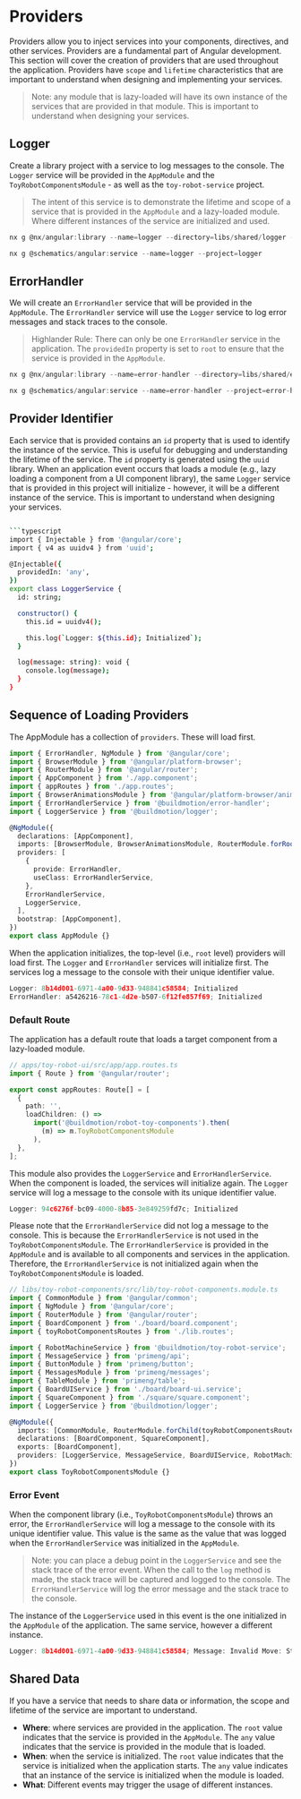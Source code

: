 # Providers

Providers allow you to inject services into your components, directives, and other services. Providers are a fundamental part of Angular development. This section will cover the creation of providers that are used throughout the application. Providers have `scope` and `lifetime` characteristics that are important to understand when designing and implementing your services.

> Note: any module that is lazy-loaded will have its own instance of the services that are provided in that module. This is important to understand when designing your services.

## Logger

Create a library project with a service to log messages to the console. The `Logger` service will be provided in the `AppModule` and the `ToyRobotComponentsModule` - as well as the `toy-robot-service` project.

> The intent of this service is to demonstrate the lifetime and scope of a service that is provided in the `AppModule` and a lazy-loaded module. Where different instances of the service are initialized and used.

```typescript
nx g @nx/angular:library --name=logger --directory=libs/shared/logger --publishable=true --importPath=@buildmotion/logger --projectNameAndRootFormat=as-provided --standalone=false --style=scss

nx g @schematics/angular:service --name=logger --project=logger
```

## ErrorHandler

We will create an `ErrorHandler` service that will be provided in the `AppModule`. The `ErrorHandler` service will use the `Logger` service to log error messages and stack traces to the console.

> Highlander Rule: There can only be one `ErrorHandler` service in the application. The `providedIn` property is set to `root` to ensure that the service is provided in the `AppModule`.

```typescript
nx g @nx/angular:library --name=error-handler --directory=libs/shared/error-handler --publishable=true --importPath=@buildmotion/error-handler --projectNameAndRootFormat=as-provided --standalone=false --style=scss

nx g @schematics/angular:service --name=error-handler --project=error-handler
```

## Provider Identifier

Each service that is provided contains an `id` property that is used to identify the instance of the service. This is useful for debugging and understanding the lifetime of the service. The `id` property is generated using the `uuid` library. When an application event occurs that loads a module (e.g., lazy loading a component from a UI component library), the same `Logger` service that is provided in this project will initialize - however, it will be a different instance of the service. This is important to understand when designing your services.

```bash

```typescript
import { Injectable } from '@angular/core';
import { v4 as uuidv4 } from 'uuid';

@Injectable({
  providedIn: 'any',
})
export class LoggerService {
  id: string;

  constructor() {
    this.id = uuidv4();

    this.log(`Logger: ${this.id}; Initialized`);
  }

  log(message: string): void {
    console.log(message);
  }
}
```

## Sequence of Loading Providers

The AppModule has a collection of `providers`. These will load first.

```typescript
import { ErrorHandler, NgModule } from '@angular/core';
import { BrowserModule } from '@angular/platform-browser';
import { RouterModule } from '@angular/router';
import { AppComponent } from './app.component';
import { appRoutes } from './app.routes';
import { BrowserAnimationsModule } from '@angular/platform-browser/animations';
import { ErrorHandlerService } from '@buildmotion/error-handler';
import { LoggerService } from '@buildmotion/logger';

@NgModule({
  declarations: [AppComponent],
  imports: [BrowserModule, BrowserAnimationsModule, RouterModule.forRoot(appRoutes)],
  providers: [
    {
      provide: ErrorHandler,
      useClass: ErrorHandlerService,
    },
    ErrorHandlerService,
    LoggerService,
  ],
  bootstrap: [AppComponent],
})
export class AppModule {}
```

When the application initializes, the top-level (i.e., `root` level) providers will load first. The `Logger` and `ErrorHandler` services will initialize first. The services log a message to the console with their unique identifier value.

```typescript
Logger: 8b14d001-6971-4a00-9d33-948841c58584; Initialized
ErrorHandler: a5426216-78c1-4d2e-b507-6f12fe857f69; Initialized
```

### Default Route

The application has a default route that loads a target component from a lazy-loaded module.

```typescript
// apps/toy-robot-ui/src/app/app.routes.ts
import { Route } from '@angular/router';

export const appRoutes: Route[] = [
  {
    path: '',
    loadChildren: () =>
      import('@buildmotion/robot-toy-components').then(
        (m) => m.ToyRobotComponentsModule
      ),
  },
];
```

This module also provides the `LoggerService` and `ErrorHandlerService`. When the component is loaded, the services will initialize again. The `Logger` service will log a message to the console with its unique identifier value.

```typescript
Logger: 94c6276f-bc09-4000-8b85-3e849259fd7c; Initialized
```

Please note that the `ErrorHandlerService` did not log a message to the console. This is because the `ErrorHandlerService` is not used in the `ToyRobotComponentsModule`. The `ErrorHandlerService` is provided in the `AppModule` and is available to all components and services in the application. Therefore, the `ErrorHandlerService` is not initialized again when the `ToyRobotComponentsModule` is loaded.

```typescript
// libs/toy-robot-components/src/lib/toy-robot-components.module.ts
import { CommonModule } from '@angular/common';
import { NgModule } from '@angular/core';
import { RouterModule } from '@angular/router';
import { BoardComponent } from './board/board.component';
import { toyRobotComponentsRoutes } from './lib.routes';

import { RobotMachineService } from '@buildmotion/toy-robot-service';
import { MessageService } from 'primeng/api';
import { ButtonModule } from 'primeng/button';
import { MessagesModule } from 'primeng/messages';
import { TableModule } from 'primeng/table';
import { BoardUIService } from './board/board-ui.service';
import { SquareComponent } from './square/square.component';
import { LoggerService } from '@buildmotion/logger';

@NgModule({
  imports: [CommonModule, RouterModule.forChild(toyRobotComponentsRoutes), ButtonModule, TableModule, MessagesModule],
  declarations: [BoardComponent, SquareComponent],
  exports: [BoardComponent],
  providers: [LoggerService, MessageService, BoardUIService, RobotMachineService],
})
export class ToyRobotComponentsModule {}
```

### Error Event

When the component library (i.e., `ToyRobotComponentsModule`) throws an error, the `ErrorHandlerService` will log a message to the console with its unique identifier value. This value is the same as the value that was logged when the `ErrorHandlerService` was initialized in the `AppModule`.

> Note: you can place a debug point in the `LoggerService` and see the stack trace of the error event. When the call to the `log` method is made, the stack trace will be captured and logged to the console. The `ErrorHandlerService` will log the error message and the stack trace to the console.

The instance of the `LoggerService` used in this event is the one initialized in the `AppModule` of the application. The same service, however a different instance.

```typescript
Logger: 8b14d001-6971-4a00-9d33-948841c58584; Message: Invalid Move: Stay on the board - choose a different move. Current Position: x=0, y=1, f=WEST
```

## Shared Data

If you have a service that needs to share data or information, the scope and lifetime of the service are important to understand.

- **Where**: where services are provided in the application. The `root` value indicates that the service is provided in the `AppModule`. The `any` value indicates that the service is provided in the module that is loaded.
- **When**: when the service is initialized. The `root` value indicates that the service is initialized when the application starts. The `any` value indicates that an instance of the service is initialized when the module is loaded.
- **What**: Different events may trigger the usage of different instances.

